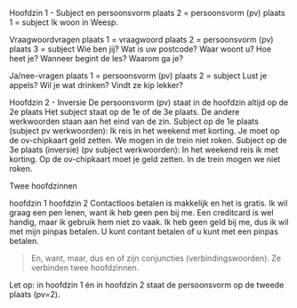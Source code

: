 Hoofdzin 1 - Subject en persoonsvorm
plaats 2 = persoonsvorm (pv)
plaats 1 = subject
Ik woon in Weesp.

Vraagwoordvragen
plaats 1 = vraagwoord
plaats 2 = persoonsvorm (pv)
plaats 3 = subject
Wie ben jij?
Wat is uw postcode?
Waar woont u?
Hoe heet je?
Wanneer begint de les?
Waarom ga je?


Ja/nee-vragen
plaats 1 = persoonsvorm (pv)
plaats 2 = subject
Lust je appels?
Wil je wat drinken?
Vindt ze kip lekker?

Hoofdzin 2 - Inversie
De persoonsvorm (pv) staat in de hoofdzin altijd op de 2e plaats
Het subject staat op de 1e of de 3e plaats.
De andere werkwoorden staan aan het eind van de zin.
Subject op de 1e plaats (subject pv werkwoorden):
Ik reis in het weekend met korting.
Je moet op de ov-chipkaart geld zetten.
We mogen in de trein niet roken.
Subject op de 3e plaats (inversie) (pv subject werkwoorden):
In het weekend reis ik met korting.
Op de ov-chipkaart moet je geld zetten.
In de trein mogen we niet roken.


Twee hoofdzinnen

hoofdzin 1		hoofdzin 2
Contactloos betalen is makkelijk	en	het is gratis.
Ik wil graag een pen lenen,	want	ik heb geen pen bij me.
Een creditcard is wel handig,	maar	ik gebruik hem niet zo vaak.
Ik heb geen geld bij me,	dus	ik wil met mijn pinpas betalen.
U kunt contant betalen	of	u kunt met een pinpas betalen.

> En, want, maar, dus en of zijn conjuncties (verbindingswoorden). Ze verbinden twee hoofdzinnen.

Let op: in hoofdzin 1 én in hoofdzin 2 staat de persoonsvorm op de tweede plaats (pv=2).
